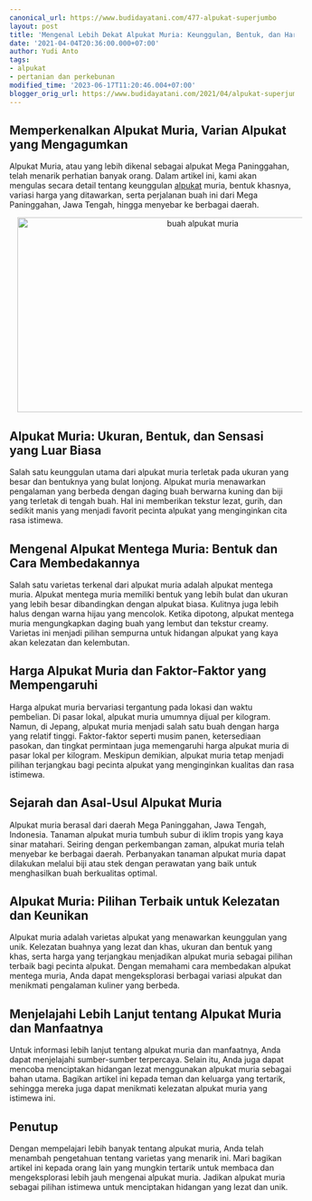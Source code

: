 ```yaml
---
canonical_url: https://www.budidayatani.com/477-alpukat-superjumbo
layout: post
title: 'Mengenal Lebih Dekat Alpukat Muria: Keunggulan, Bentuk, dan Harga'
date: '2021-04-04T20:36:00.000+07:00'
author: Yudi Anto
tags:
- alpukat
- pertanian dan perkebunan
modified_time: '2023-06-17T11:20:46.004+07:00'
blogger_orig_url: https://www.budidayatani.com/2021/04/alpukat-superjumbo-warisan-para-wali.html
---
```


<h2>Memperkenalkan Alpukat Muria, Varian Alpukat yang Mengagumkan</h2><p>Alpukat Muria, atau yang lebih dikenal sebagai alpukat Mega Paninggahan, telah menarik perhatian banyak orang. Dalam artikel ini, kami akan mengulas secara detail tentang keunggulan <a href="https://www.budidayatani.com/search/label/alpukat">alpukat</a> muria, bentuk khasnya, variasi harga yang ditawarkan, serta perjalanan buah ini dari Mega Paninggahan, Jawa Tengah, hingga menyebar ke berbagai daerah.</p><div class="separator" style="clear: both; text-align: center;"><a href="https://blogger.googleusercontent.com/img/b/R29vZ2xl/AVvXsEiNHlXiMKi0bYH1--F_T3zI4Kim3gzWaO_N6uouHKxFwAe-dFj8RZfVhgkCYKgXydCA5ljAWLnPEpuaxdgFjW6V06aC1DOeAV8RNi06-Qw6XwlqfcXYaVgsfGzsJffwtIWff57IfvHTREr1BQwd3AuyauYp-jVcKLVVR14PQo8KRaMCkkYreR9djTqhzw/s2234/alpukat.jpg" imageanchor="1" style="margin-left: 1em; margin-right: 1em;"><img alt="buah alpukat muria" border="0" data-original-height="1200" data-original-width="2234" height="344" src="https://blogger.googleusercontent.com/img/b/R29vZ2xl/AVvXsEiNHlXiMKi0bYH1--F_T3zI4Kim3gzWaO_N6uouHKxFwAe-dFj8RZfVhgkCYKgXydCA5ljAWLnPEpuaxdgFjW6V06aC1DOeAV8RNi06-Qw6XwlqfcXYaVgsfGzsJffwtIWff57IfvHTREr1BQwd3AuyauYp-jVcKLVVR14PQo8KRaMCkkYreR9djTqhzw/w640-h344/alpukat.jpg" width="640" /></a></div><h2>Alpukat Muria: Ukuran, Bentuk, dan Sensasi yang Luar Biasa</h2><p>Salah satu keunggulan utama dari alpukat muria terletak pada ukuran yang besar dan bentuknya yang bulat lonjong. Alpukat muria menawarkan pengalaman yang berbeda dengan daging buah berwarna kuning dan biji yang terletak di tengah buah. Hal ini memberikan tekstur lezat, gurih, dan sedikit manis yang menjadi favorit pecinta alpukat yang menginginkan cita rasa istimewa.</p><h2>Mengenal Alpukat Mentega Muria: Bentuk dan Cara Membedakannya</h2><p>Salah satu varietas terkenal dari alpukat muria adalah alpukat mentega muria. Alpukat mentega muria memiliki bentuk yang lebih bulat dan ukuran yang lebih besar dibandingkan dengan alpukat biasa. Kulitnya juga lebih halus dengan warna hijau yang mencolok. Ketika dipotong, alpukat mentega muria mengungkapkan daging buah yang lembut dan tekstur creamy. Varietas ini menjadi pilihan sempurna untuk hidangan alpukat yang kaya akan kelezatan dan kelembutan.</p><h2>Harga Alpukat Muria dan Faktor-Faktor yang Mempengaruhi</h2><p>Harga alpukat muria bervariasi tergantung pada lokasi dan waktu pembelian. Di pasar lokal, alpukat muria umumnya dijual per kilogram. Namun, di Jepang, alpukat muria menjadi salah satu buah dengan harga yang relatif tinggi. Faktor-faktor seperti musim panen, ketersediaan pasokan, dan tingkat permintaan juga memengaruhi harga alpukat muria di pasar lokal per kilogram. Meskipun demikian, alpukat muria tetap menjadi pilihan terjangkau bagi pecinta alpukat yang menginginkan kualitas dan rasa istimewa.</p><h2>Sejarah dan Asal-Usul Alpukat Muria</h2><p>Alpukat muria berasal dari daerah Mega Paninggahan, Jawa Tengah, Indonesia. Tanaman alpukat muria tumbuh subur di iklim tropis yang kaya sinar matahari. Seiring dengan perkembangan zaman, alpukat muria telah menyebar ke berbagai daerah. Perbanyakan tanaman alpukat muria dapat dilakukan melalui biji atau stek dengan perawatan yang baik untuk menghasilkan buah berkualitas optimal.</p><h2>Alpukat Muria: Pilihan Terbaik untuk Kelezatan dan Keunikan</h2><p>Alpukat muria adalah varietas alpukat yang menawarkan keunggulan yang unik. Kelezatan buahnya yang lezat dan khas, ukuran dan bentuk yang khas, serta harga yang terjangkau menjadikan alpukat muria sebagai pilihan terbaik bagi pecinta alpukat. Dengan memahami cara membedakan alpukat mentega muria, Anda dapat mengeksplorasi berbagai variasi alpukat dan menikmati pengalaman kuliner yang berbeda.</p><h2>Menjelajahi Lebih Lanjut tentang Alpukat Muria dan Manfaatnya</h2><p>Untuk informasi lebih lanjut tentang alpukat muria dan manfaatnya, Anda dapat menjelajahi sumber-sumber terpercaya. Selain itu, Anda juga dapat mencoba menciptakan hidangan lezat menggunakan alpukat muria sebagai bahan utama. Bagikan artikel ini kepada teman dan keluarga yang tertarik, sehingga mereka juga dapat menikmati kelezatan alpukat muria yang istimewa ini.</p><h2>Penutup</h2><p>Dengan mempelajari lebih banyak tentang alpukat muria, Anda telah menambah pengetahuan tentang varietas yang menarik ini. Mari bagikan artikel ini kepada orang lain yang mungkin tertarik untuk membaca dan mengeksplorasi lebih jauh mengenai alpukat muria. Jadikan alpukat muria sebagai pilihan istimewa untuk menciptakan hidangan yang lezat dan unik.</p>